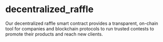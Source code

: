 # decentralized_raffle
Our decentralized raffle smart contract provides a transparent, on-chain tool for companies and blockchain protocols to run trusted contests to promote their products and reach new clients. 
